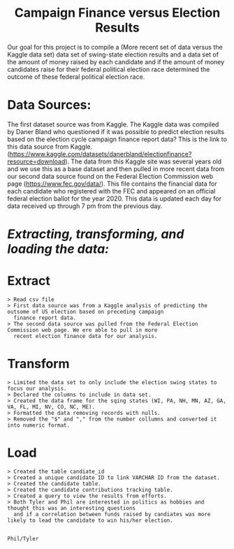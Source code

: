 <h1 Align="center"> Campaign Finance versus Election Results </h1>

Our goal for this project is to compile a (More recent set of data versus the Kaggle data set) data set of swing-state election results and a data set of the amount of money raised by each candidate and if the amount of money candidates raise for their federal political election race determined the outcome of these federal political election race.
  
#  **Data Sources:**   
The first dataset source was from Kaggle.  The Kaggle data was compiled by Daner Bland who questioned if it was possible to predict election results based on the election cycle campaign finance report data?  This is the link to this data source from Kaggle. (https://www.kaggle.com/datasets/danerbland/electionfinance?resource=download).  The data from this Kaggle site was several years old and we use this as a base dataset and then pulled in more recent data from our second data source found on the Federal Election Commission web page (https://www.fec.gov/data/). This file contains the financial data for each candidate who registered with the FEC and appeared on an official federal election ballot for the year 2020.  This data is updated each day for data received up through 7 pm from the previous day. 

#  *Extracting, transforming, and loading the data:*

  # Extract
    > Read csv file
    > First data source was from a Kaggle analysis of predicting the outsome of US election based on preceding campaign
      finance report data.
    > The second data source was pulled from the Federal Election Commission web page. We ere able to pull in more 
      recent election finance data for our analysis.

 
 # Transform
    > Limited the data set to only include the election swing states to focus our analysis.
    > Declared the columns to include in data set.
    > Created the data frame for the sqing states (WI, PA, NH, MN, AZ, GA, VA, FL, MI, NV, CO, NC, ME).
    > Formatted the data removing records with nulls.
    > Removed the "$" and "," from the number collumns and converted it into numeric format.
    
  # Load
    > Created the table candiate_id
    > Created a unique candidate ID to link VARCHAR ID from the dataset.
    > Created the candidate table.
    > Created the candidate contributions tracking table.
    > Created a query to view the results from efforts.
    > Both Tyler and Phil are interested in politics as hobbies and thought this was an interesting questions
      and if a correlation between funds raised by candiates was more likely to lead the candidate to win his/her election.
      
      
    Phil/Tyler
 
